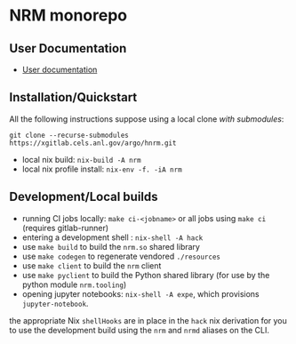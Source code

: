 # NRM monorepo

## User Documentation

- [User documentation](http://hnrm.readthedocs.io)

## Installation/Quickstart

All the following instructions suppose using a local clone *with submodules*:

```
git clone --recurse-submodules https://xgitlab.cels.anl.gov/argo/hnrm.git
```

- local nix build: `nix-build -A nrm`
- local nix profile install: `nix-env -f. -iA nrm`

## Development/Local builds

- running CI jobs locally: `make ci-<jobname>` or all jobs using `make ci`
  (requires gitlab-runner)
- entering a development shell : `nix-shell -A hack`
- use `make build` to build the `nrm.so` shared library
- use `make codegen` to regenerate vendored `./resources`
- use `make client` to build the `nrm` client
- use `make pyclient` to build the Python shared library (for use by the
  python module `nrm.tooling`)
- opening jupyter notebooks: `nix-shell -A expe`, which provisions
  `jupyter-notebook`.

the appropriate Nix `shellHooks` are in place in the `hack` nix derivation for
you to use the development build using the `nrm` and `nrmd` aliases on the CLI. 
